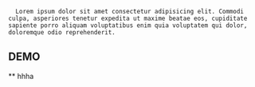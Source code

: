       Lorem ipsum dolor sit amet consectetur adipisicing elit. Commodi culpa, asperiores tenetur expedita ut maxime beatae eos, cupiditate sapiente porro aliquam voluptatibus enim quia voluptatem qui dolor, doloremque odio reprehenderit.


## DEMO
** hhha

